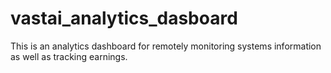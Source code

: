 # vastai_analytics_dasboard
This is an analytics dashboard for remotely monitoring systems information as well as tracking earnings.
